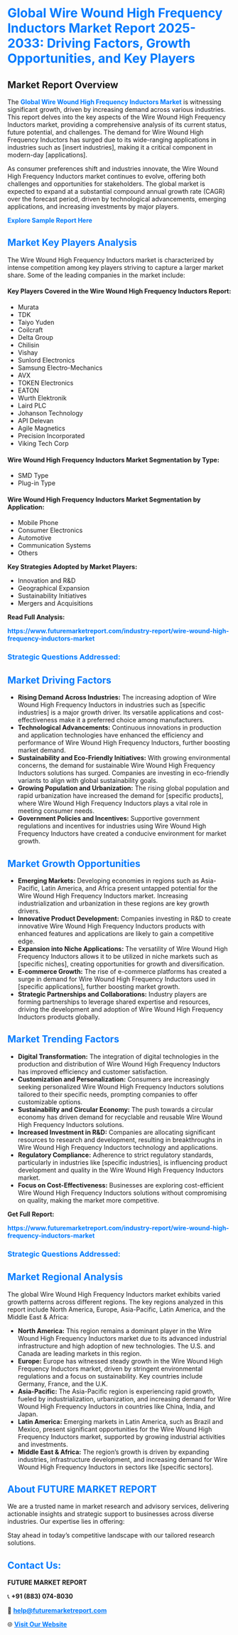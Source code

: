 <h1 style="color: #007BFF;">Global Wire Wound High Frequency Inductors Market Report 2025-2033: Driving Factors, Growth Opportunities, and Key Players</h1>

<section id="overview">
<h2>Market Report Overview</h2>
<p>The <a href="https://www.futuremarketreport.com/industry-report/wire-wound-high-frequency-inductors-market" style="color: #007BFF; text-decoration: none;"><strong>Global Wire Wound High Frequency Inductors Market</strong></a> is witnessing significant growth, driven by increasing demand across various industries. This report delves into the key aspects of the Wire Wound High Frequency Inductors market, providing a comprehensive analysis of its current status, future potential, and challenges. The demand for Wire Wound High Frequency Inductors has surged due to its wide-ranging applications in industries such as [insert industries], making it a critical component in modern-day [applications].</p>
<p>As consumer preferences shift and industries innovate, the Wire Wound High Frequency Inductors market continues to evolve, offering both challenges and opportunities for stakeholders. The global market is expected to expand at a substantial compound annual growth rate (CAGR) over the forecast period, driven by technological advancements, emerging applications, and increasing investments by major players.</p>
</section>

<section id="overview">
<p><a href="https://www.futuremarketreport.com/request-sample/reportId=43069" style="color: #007BFF; text-decoration: none;"><strong>Explore Sample Report Here</strong></a></p>
</section>

<section id="key-players">
<h2 style="color: #007BFF;">Market Key Players Analysis</h2>
<p>The Wire Wound High Frequency Inductors market is characterized by intense competition among key players striving to capture a larger market share. Some of the leading companies in the market include:</p>
<h4>Key Players Covered in the Wire Wound High Frequency Inductors Report:</h4>
<ul><li>Murata</li><li>TDK</li><li>Taiyo Yuden</li><li>Coilcraft</li><li>Delta Group</li><li>Chilisin</li><li>Vishay</li><li>Sunlord Electronics</li><li>Samsung Electro-Mechanics</li><li>AVX</li><li>TOKEN Electronics</li><li>EATON</li><li>Wurth Elektronik</li><li>Laird PLC</li><li>Johanson Technology</li><li>API Delevan</li><li>Agile Magnetics</li><li>Precision Incorporated</li><li>Viking Tech Corp</li></ul>
<h4>Wire Wound High Frequency Inductors Market Segmentation by Type:</h4>
<ul><li>SMD Type</li><li>Plug-in Type</li></ul>

<h4>Wire Wound High Frequency Inductors Market Segmentation by Application:</h4>
<ul><li>Mobile Phone</li><li>Consumer Electronics</li><li>Automotive</li><li>Communication Systems</li><li>Others</li></ul>
<p><strong>Key Strategies Adopted by Market Players:</strong></p>
<ul>
<li>Innovation and R&D</li>
<li>Geographical Expansion</li>
<li>Sustainability Initiatives</li>
<li>Mergers and Acquisitions</li>
</ul>
</section>

<section>
<p><strong>Read Full Analysis: </strong></p><a href="https://www.futuremarketreport.com/industry-report/wire-wound-high-frequency-inductors-market" style="color: #007BFF; text-decoration: none;"><strong>https://www.futuremarketreport.com/industry-report/wire-wound-high-frequency-inductors-market</strong></a>
<h3 style="color: #007BFF;">Strategic Questions Addressed:</h3>
</section>

<section id="driving-factors">
<h2 style="color: #007BFF;">Market Driving Factors</h2>
<ul>
<li><strong>Rising Demand Across Industries:</strong> The increasing adoption of Wire Wound High Frequency Inductors in industries such as [specific industries] is a major growth driver. Its versatile applications and cost-effectiveness make it a preferred choice among manufacturers.</li>
<li><strong>Technological Advancements:</strong> Continuous innovations in production and application technologies have enhanced the efficiency and performance of Wire Wound High Frequency Inductors, further boosting market demand.</li>
<li><strong>Sustainability and Eco-Friendly Initiatives:</strong> With growing environmental concerns, the demand for sustainable Wire Wound High Frequency Inductors solutions has surged. Companies are investing in eco-friendly variants to align with global sustainability goals.</li>
<li><strong>Growing Population and Urbanization:</strong> The rising global population and rapid urbanization have increased the demand for [specific products], where Wire Wound High Frequency Inductors plays a vital role in meeting consumer needs.</li>
<li><strong>Government Policies and Incentives:</strong> Supportive government regulations and incentives for industries using Wire Wound High Frequency Inductors have created a conducive environment for market growth.</li>
</ul>
</section>

<section id="growth-opportunities">
<h2 style="color: #007BFF;">Market Growth Opportunities</h2>
<ul>
<li><strong>Emerging Markets:</strong> Developing economies in regions such as Asia-Pacific, Latin America, and Africa present untapped potential for the Wire Wound High Frequency Inductors market. Increasing industrialization and urbanization in these regions are key growth drivers.</li>
<li><strong>Innovative Product Development:</strong> Companies investing in R&D to create innovative Wire Wound High Frequency Inductors products with enhanced features and applications are likely to gain a competitive edge.</li>
<li><strong>Expansion into Niche Applications:</strong> The versatility of Wire Wound High Frequency Inductors allows it to be utilized in niche markets such as [specific niches], creating opportunities for growth and diversification.</li>
<li><strong>E-commerce Growth:</strong> The rise of e-commerce platforms has created a surge in demand for Wire Wound High Frequency Inductors used in [specific applications], further boosting market growth.</li>
<li><strong>Strategic Partnerships and Collaborations:</strong> Industry players are forming partnerships to leverage shared expertise and resources, driving the development and adoption of Wire Wound High Frequency Inductors products globally.</li>
</ul>
</section>

<section id="trending-factors">
<h2 style="color: #007BFF;">Market Trending Factors</h2>
<ul>
<li><strong>Digital Transformation:</strong> The integration of digital technologies in the production and distribution of Wire Wound High Frequency Inductors has improved efficiency and customer satisfaction.</li>
<li><strong>Customization and Personalization:</strong> Consumers are increasingly seeking personalized Wire Wound High Frequency Inductors solutions tailored to their specific needs, prompting companies to offer customizable options.</li>
<li><strong>Sustainability and Circular Economy:</strong> The push towards a circular economy has driven demand for recyclable and reusable Wire Wound High Frequency Inductors solutions.</li>
<li><strong>Increased Investment in R&D:</strong> Companies are allocating significant resources to research and development, resulting in breakthroughs in Wire Wound High Frequency Inductors technology and applications.</li>
<li><strong>Regulatory Compliance:</strong> Adherence to strict regulatory standards, particularly in industries like [specific industries], is influencing product development and quality in the Wire Wound High Frequency Inductors market.</li>
<li><strong>Focus on Cost-Effectiveness:</strong> Businesses are exploring cost-efficient Wire Wound High Frequency Inductors solutions without compromising on quality, making the market more competitive.</li>
</ul>
</section>

<section>
<p><strong>Get Full Report: </strong></p><a href="https://www.futuremarketreport.com/industry-report/wire-wound-high-frequency-inductors-market" style="color: #007BFF; text-decoration: none;"><strong>https://www.futuremarketreport.com/industry-report/wire-wound-high-frequency-inductors-market</strong></a>
<h3 style="color: #007BFF;">Strategic Questions Addressed:</h3>
</section>


<section id="regional-analysis">
<h2 style="color: #007BFF;">Market Regional Analysis</h2>
<p>The global Wire Wound High Frequency Inductors market exhibits varied growth patterns across different regions. The key regions analyzed in this report include North America, Europe, Asia-Pacific, Latin America, and the Middle East & Africa:</p>
<ul>
<li><strong>North America:</strong> This region remains a dominant player in the Wire Wound High Frequency Inductors market due to its advanced industrial infrastructure and high adoption of new technologies. The U.S. and Canada are leading markets in this region.</li>
<li><strong>Europe:</strong> Europe has witnessed steady growth in the Wire Wound High Frequency Inductors market, driven by stringent environmental regulations and a focus on sustainability. Key countries include Germany, France, and the U.K.</li>
<li><strong>Asia-Pacific:</strong> The Asia-Pacific region is experiencing rapid growth, fueled by industrialization, urbanization, and increasing demand for Wire Wound High Frequency Inductors in countries like China, India, and Japan.</li>
<li><strong>Latin America:</strong> Emerging markets in Latin America, such as Brazil and Mexico, present significant opportunities for the Wire Wound High Frequency Inductors market, supported by growing industrial activities and investments.</li>
<li><strong>Middle East & Africa:</strong> The region’s growth is driven by expanding industries, infrastructure development, and increasing demand for Wire Wound High Frequency Inductors in sectors like [specific sectors].</li>
</ul>
</section>

<footer>
<h2 style="color: #007BFF;">About FUTURE MARKET REPORT</h2>
<p>We are a trusted name in market research and advisory services, delivering actionable insights and strategic support to businesses across diverse industries. Our expertise lies in offering:</p>

<p>Stay ahead in today’s competitive landscape with our tailored research solutions.</p>

<h2 style="color: #007BFF;">Contact Us:</h2>
<p><strong>FUTURE MARKET REPORT</strong></p>
<p>📞 <strong>+91 (883) 074-8030</strong></p>
<p>📧 <strong><a href="mailto:help@futuremarketreport.com" style="color: #007BFF;">help@futuremarketreport.com</a></strong></p>
<p>🌐 <strong><a href="https://www.futuremarketreport.com/" style="color: #007BFF;">Visit Our Website</a></strong></p>
</footer>